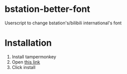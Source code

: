 # bstation-better-font
Userscript to change bstation's/bilibili international's font

# Installation
1. Install tampermonkey
2. Open <a href="https://github.com/estaesta/bstation-better-font/raw/main/Bstation%20Better%20Font.user.js">this link</a>
3. Click install
